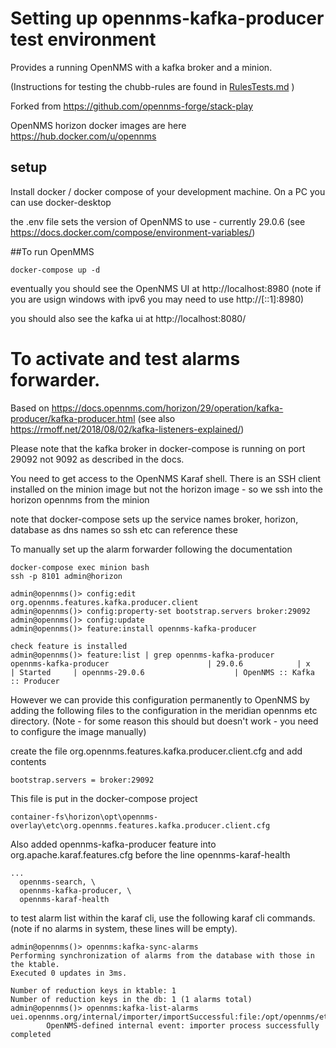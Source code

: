 # Setting up opennms-kafka-producer test environment

Provides a running OpenNMS with a kafka broker and a minion.

(Instructions for testing the chubb-rules are found in [RulesTests.md](../RulesTests.md)  )

Forked from https://github.com/opennms-forge/stack-play

OpenNMS horizon docker images are here
https://hub.docker.com/u/opennms

## setup
Install docker / docker compose of your development machine.
On a PC you can use docker-desktop

the .env file sets the version of OpenNMS to use - currently 29.0.6
(see https://docs.docker.com/compose/environment-variables/)


##To run OpenMMS

```
docker-compose up -d
```

eventually you should see the OpenNMS UI at http://localhost:8980
(note if you are usign windows with ipv6 you may need to use http://[::1]:8980)

you should also see the kafka ui at http://localhost:8080/



# To activate and test alarms forwarder.

Based on https://docs.opennms.com/horizon/29/operation/kafka-producer/kafka-producer.html
(see also https://rmoff.net/2018/08/02/kafka-listeners-explained/)

Please note that the kafka broker in docker-compose is running on port 29092  not 9092 as described in the docs.

You need to get access to the OpenNMS Karaf shell. 
There is an SSH client installed on the minion image but not the horizon image - so we ssh into the horizon opennms from the minion

note that docker-compose sets up the service names broker, horizon, database as dns names so ssh etc can reference these

To manually set up the alarm forwarder following the documentation
```
docker-compose exec minion bash
ssh -p 8101 admin@horizon

admin@opennms()> config:edit org.opennms.features.kafka.producer.client
admin@opennms()> config:property-set bootstrap.servers broker:29092
admin@opennms()> config:update
admin@opennms()> feature:install opennms-kafka-producer

check feature is installed
admin@opennms()> feature:list | grep opennms-kafka-producer
opennms-kafka-producer                      | 29.0.6            | x        | Started     | opennms-29.0.6                    | OpenNMS :: Kafka :: Producer
```
However we can provide this configuration permanently to OpenNMS by adding the following files to the configuration in the meridian opennms etc directory. (Note - for some reason this should but  doesn't work - you need to configure the image manually)

create the file org.opennms.features.kafka.producer.client.cfg and add contents

```
bootstrap.servers = broker:29092
```

This file is put in the docker-compose project
```
container-fs\horizon\opt\opennms-overlay\etc\org.opennms.features.kafka.producer.client.cfg 
```

Also added opennms-kafka-producer feature into org.apache.karaf.features.cfg before the line opennms-karaf-health

```
...
  opennms-search, \
  opennms-kafka-producer, \
  opennms-karaf-health

```

to test alarm list within the karaf cli, use the following karaf cli commands. 
(note if no alarms in system, these lines will be empty).

```
admin@opennms()> opennms:kafka-sync-alarms
Performing synchronization of alarms from the database with those in the ktable.
Executed 0 updates in 3ms.

Number of reduction keys in ktable: 1
Number of reduction keys in the db: 1 (1 alarms total)
admin@opennms()> opennms:kafka-list-alarms
uei.opennms.org/internal/importer/importSuccessful:file:/opt/opennms/etc/imports/Minions.xml
        OpenNMS-defined internal event: importer process successfully completed
```



